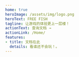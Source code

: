 ```yaml
---
home: true
heroImage: /assets/img/logo.png
heroText: FREE FISH
tagline: 让游戏的体验更上一层楼！
actionText: 查询文档 →
actionLink: /Home/
features:
- title: 文档在此
  details: 看谁还不会玩！。
---
```


